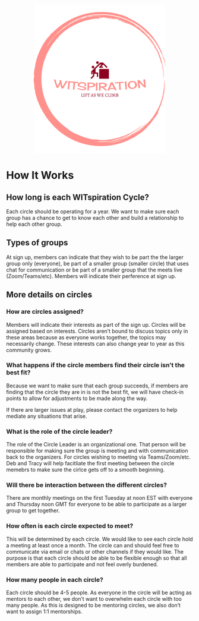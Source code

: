<p align="center">
<img height=400 src="logo.png" alt="WITspiration">
</p>

# How It Works

## How long is each WITspiration Cycle?
Each circle should be operating for a year. We want to make sure each group has a chance to get to know each other and build a relationship to help each other group.

## Types of groups
At sign up, members can indicate that they wish to be part the the larger group only (everyone), be part of a smaller group (smaller circle) that uses chat for communication or be part of a smaller group that the meets live (Zoom/Teams/etc). Members will indicate their perference at sign up.

## More details on circles 
### How are circles assigned?
Members will indicate their interests as part of the sign up. Circles will be assigned based on interests. Circles aren’t bound to discuss topics only in these areas because as everyone works together, the topics may necessarily change. These interests can also change year to year as this community grows.

### What happens if the circle members find their circle isn’t the best fit?
Because we want to make sure that each group succeeds, if members are finding that the circle they are in is not the best fit, we will have check-in points to allow for adjustments to be made along the way. 

If there are larger issues at play, please contact the organizers to help mediate any situations that arise. 

### What is the role of the circle leader?
The role of the Circle Leader is an organizational one. That person will be responsible for making sure the group is meeting and with communication back to the organizers. For circles wishing to meeting via Teams/Zoom/etc. Deb and Tracy will help facitliate the first meeting between the circle memebrs to make sure the cirlce gets off to a smooth beginning.

### Will there be interaction between the different circles?
There are monthly meetings on the first Tuesday at noon EST with everyone and Thursday noon GMT for everyone to be able to participate as a larger group to get together.

### How often is each circle expected to meet?
This will be determined by each circle. We would like to see each circle hold a meeting at least once a month. The circle can and should feel free to communicate via email or chats or other channels if they would like. The purpose is that each circle should be able to be flexible enough so that all members are able to participate and not feel overly burdened.

### How many people in each circle?
Each circle should be 4-5 people. As everyone in the circle will be acting as mentors to each other, we don’t want to overwhelm each circle with too many people. As this is designed to be mentoring circles, we also don’t want to assign 1:1 mentorships.
